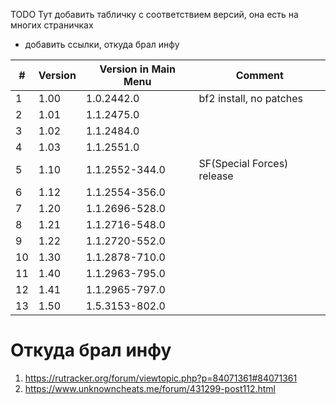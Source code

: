 TODO Тут добавить табличку с соответствием версий, она есть на многих страничках
+ добавить ссылки, откуда брал инфу


|#|Version|Version in Main Menu|Comment|
|---|---|---|---|
|1|1.00|1.0.2442.0|bf2 install, no patches|
|2|1.01|1.1.2475.0||
|3|1.02|1.1.2484.0||
|4|1.03|1.1.2551.0||
|5|1.10|1.1.2552-344.0|SF(Special Forces) release|
|6|1.12|1.1.2554-356.0|||
|7|1.20|1.1.2696-528.0||
|8|1.21|1.1.2716-548.0||
|9|1.22|1.1.2720-552.0||
|10|1.30|1.1.2878-710.0||
|11|1.40|1.1.2963-795.0||
|12|1.41|1.1.2965-797.0||
|13|1.50|1.5.3153-802.0||

# Откуда брал инфу
1. https://rutracker.org/forum/viewtopic.php?p=84071361#84071361
2. https://www.unknowncheats.me/forum/431299-post112.html
